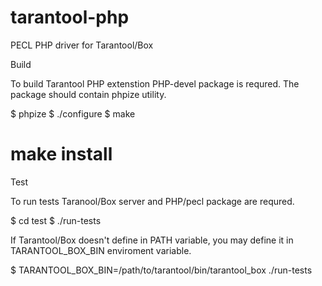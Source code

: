 tarantool-php
=============

PECL PHP driver for Tarantool/Box

Build

To build Tarantool PHP extenstion PHP-devel package is requred. The
package should contain phpize utility.

$ phpize
$ ./configure
$ make
# make install

Test

To run tests Taranool/Box server and PHP/pecl package are requred.

$ cd test
$ ./run-tests

If Tarantool/Box doesn't define in PATH variable, you may define it in
TARANTOOL_BOX_BIN enviroment variable.

$ TARANTOOL_BOX_BIN=/path/to/tarantool/bin/tarantool_box ./run-tests
